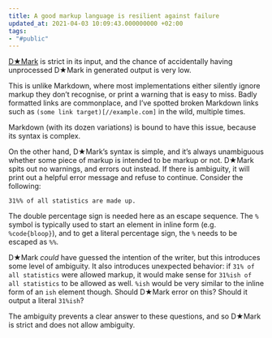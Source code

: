 ```yaml
---
title: A good markup language is resilient against failure
updated_at: 2021-04-03 10:09:43.000000000 +02:00
tags:
- "#public"
---
```



[D★Mark](https://ddfreyne.github.io/d-mark/) is strict in its input, and the chance of accidentally having unprocessed D★Mark in generated output is very low.

This is unlike Markdown, where most implementations either silently ignore markup they don’t recognise, or print a warning that is easy to miss. Badly formatted links are commonplace, and I’ve spotted broken Markdown links such as `(some link target)[//example.com]` in the wild, multiple times.

Markdown (with its dozen variations) is bound to have this issue, because its syntax is complex.

On the other hand, D★Mark’s syntax is simple, and it’s always unambiguous whether some piece of markup is intended to be markup or not. D★Mark spits out no warnings, and errors out instead. If there is ambiguity, it will print out a helpful error message and refuse to continue. Consider the following:

```
31%% of all statistics are made up.
```

The double percentage sign is needed here as an escape sequence.  The `%` symbol is typically used to start an element in inline form (e.g. `%code{bloop}`), and to get a literal percentage sign, the `%` needs to be escaped as `%%`.

D★Mark _could_ have guessed the intention of the writer, but this introduces some level of ambiguity. It also introduces unexpected behavior: if `31% of all statistics` were allowed markup, it would make sense for `31%ish of all statistics` to be allowed as well. `%ish` would be very similar to the inline form of an `ish` element though. Should D★Mark error on this? Should it output a literal `31%ish`?

The ambiguity prevents a clear answer to these questions, and so D★Mark is strict and does not allow ambiguity.